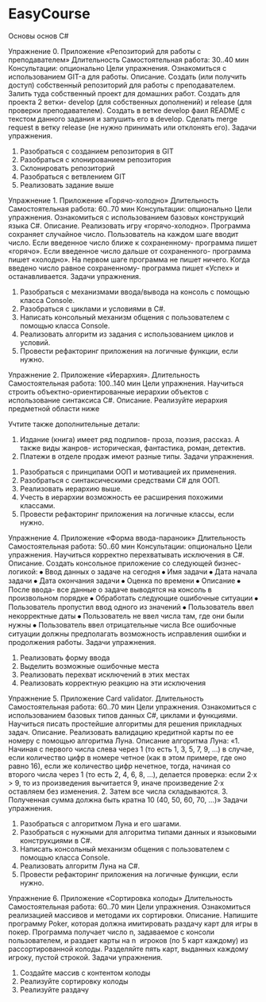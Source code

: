 # EasyCourse
Основы основ C#

Упражнение 0.
Приложение «Репозиторий для работы с преподавателем»
Длительность
Самостоятельная работа: 30..40 мин
Консультации: опционально
Цели упражнения.
Ознакомиться с использованием GIT-а для работы.
Описание.
Создать (или получить доступ) собственный репозиторий для работы с преподавателем.
Залить туда собственный проект для домашних работ.
Создать для проекта 2 ветки- develop (для собственных дополнений) и release (для проверки преподавателем).
Создать в ветке develop фаил README с текстом данного задания и запушить его в develop.
Сделать merge request в ветку release (не нужно принимать или отклонять его).
Задачи упражнения.
1.	Разобраться с созданием репозитория в GIT
2.	Разобраться с клонированием репозитория
3.	Склонировать репозиторий
4.	Разобраться с ветвлением GIT
5.	Реализовать задание выше

Упражнение 1.
Приложение «Горячо-холодно»
Длительность
Самостоятельная работа: 60..70 мин
Консультации: опционально
Цели упражнения.
Ознакомиться с использованием базовых конструкций языка С#.
Описание.
Реализовать игру «горячо-холодно».
Программа сохраняет случайное число.
Пользователь на каждом шаге вводит число.
Если введенное число ближе к сохраненному- программа пишет «горячо».
Если введенное число дальше от сохраненного- программа пишет «холодно».
На первом шаге программа не пишет ничего.
Когда введено число равное сохраненному- программа пишет «Успех» и останавливается. 
Задачи упражнения.
1.	Разобраться с механизмами ввода/вывода на консоль с помощью класса Console.
2.	Разобраться с циклами и условиями в С#.
3.	Написать консольный механизм общения с пользователем с помощью класса Console.
4.	Реализовать алгоритм из задания с использованием циклов и условий.
5.	Провести рефакторинг приложения на логичные функции, если нужно.

Упражнение 2.
Приложение «Иерархия».
Длительность
Самостоятельная работа: 100..140 мин
Цели упражнения.
Научиться строить объектно-ориентированные иерархии объектов с использование синтаксиса C#.
Описание.
Реализуйте иерархия предметной области ниже
 
Учтите также дополнительные детали:
1)	Издание (книга) имеет ряд подпипов- проза, поэзия, рассказ. А также виды жанров- историческая, фантастика, роман, детектив.
2)	Платежи в отделе продаж имеют разные типы.
Задачи упражнения.
1.	Разобраться с принципами ООП и мотивацией их применения.
2.	Разобраться с синтаксическими средствами C# для ООП.
3.	Реализовать иерархию выше.
4.	Учесть в иерархии возможность ее расширения похожими классами.
5.	Провести рефакторинг приложения на логичные классы, если нужно.

Упражнение 4.
Приложение «Форма ввода-параноик»
Длительность
Самостоятельная работа: 50..60 мин
Консультации: опционально
Цели упражнения.
Научиться корректно перехватывать исключения в C#.
Описание.
Создать консольное приложение со следующей бизнес-логикой:
⦁	Ввод данных о задаче на сегодня
⦁	Имя задачи
⦁	Дата начала задачи
⦁	Дата окончания задачи
⦁	Оценка по времени
⦁	Описание
⦁	После ввода- все данные о задаче выводятся на консоль в произвольном порядке
⦁	Обработать следующие ошибочные ситуации
⦁	Пользователь пропустил ввод одного из значений
⦁	Пользователь ввел некорректные даты
⦁	Пользователь не ввел числа там, где они были нужны
⦁	Пользователь ввел отрицательные числа
Все ошибочные ситуации должны предполагать возможность исправления ошибки и продолжения работы.
Задачи упражнения.
1.	Реализовать форму ввода
2.	Выделить возможные ошибочные места
3.	Реализовать перехват исключений в этих местах
4.	Реализовать корректную реакцию на эти исключения

Упражнение 5.
Приложение Card validator.
Длительность
Самостоятельная работа: 60..70 мин
Цели упражнения.
Ознакомиться с использованием базовых типов данных C#, циклами и функциями. Научиться писать простейшие алгоритмы для решения прикладных задач.
Описание.
Реализовать валидацию кредитной карты по ее номеру с помощью алгоритма Луна. 
Описание алгоритма Луна:
«1. Начиная с первого числа слева через 1 (то есть 1, 3, 5, 7, 9, …) в случае, если количество цифр в номере четное (как в этом примере, где оно равно 16), если же количество цифр нечетное, тогда, начиная со второго числа через 1 (то есть 2, 4, 6, 8, …), делается проверка: если 2·x > 9, то из произведения вычитается 9, иначе произведение 2·x оставляем без изменения.
2. Затем все числа складываются.
3. Полученная сумма должна быть кратна 10 (40, 50, 60, 70, …)»
Задачи упражнения.
1.	Разобраться с алгоритмом Луна и его шагами.
2.	Разобраться с нужными для алгоритма типами данных и языковыми конструкциями в C#.
3.	Написать консольный механизм общения с пользователем с помощью класса Console.
4.	Реализовать алгоритм Луна на C#.
5.	Провести рефакторинг приложения на логичные функции, если нужно.

Упражнение 6.
Приложение «Сортировка колоды»
Длительность
Самостоятельная работа: 60..70 мин
Цели упражнения.
Ознакомиться реализацией массивов и методами их сортировки.
Описание.
Напишите программу Poker, которая должна имитировать раздачу карт для игры в покер. Программа получает число n, задаваемое с консоли пользователем, и раздает карты на n  игроков (по 5 карт каждому) из рассортированной колоды. Разделяйте пять карт, выданных каждому игроку, пустой строкой.
Задачи упражнения.
1.	Создайте массив с контентом колоды
2.	Реализуйте сортировку колоды
3.	Реализуйте раздачу